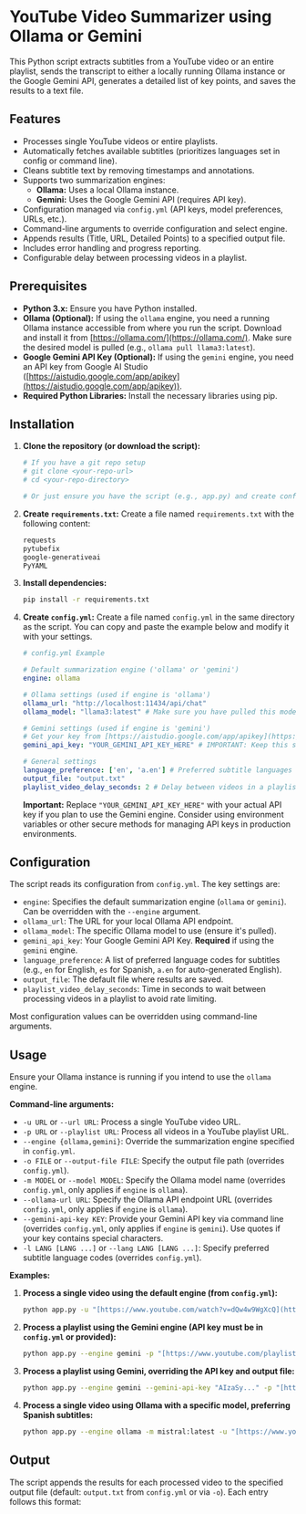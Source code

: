 # YouTube Video Summarizer using Ollama or Gemini

This Python script extracts subtitles from a YouTube video or an entire playlist, sends the transcript to either a locally running Ollama instance or the Google Gemini API, generates a detailed list of key points, and saves the results to a text file.

## Features

* Processes single YouTube videos or entire playlists.
* Automatically fetches available subtitles (prioritizes languages set in config or command line).
* Cleans subtitle text by removing timestamps and annotations.
* Supports two summarization engines:
    * **Ollama:** Uses a local Ollama instance.
    * **Gemini:** Uses the Google Gemini API (requires API key).
* Configuration managed via `config.yml` (API keys, model preferences, URLs, etc.).
* Command-line arguments to override configuration and select engine.
* Appends results (Title, URL, Detailed Points) to a specified output file.
* Includes error handling and progress reporting.
* Configurable delay between processing videos in a playlist.

## Prerequisites

* **Python 3.x:** Ensure you have Python installed.
* **Ollama (Optional):** If using the `ollama` engine, you need a running Ollama instance accessible from where you run the script. Download and install it from [https://ollama.com/](https://ollama.com/). Make sure the desired model is pulled (e.g., `ollama pull llama3:latest`).
* **Google Gemini API Key (Optional):** If using the `gemini` engine, you need an API key from Google AI Studio ([https://aistudio.google.com/app/apikey](https://aistudio.google.com/app/apikey)).
* **Required Python Libraries:** Install the necessary libraries using pip.

## Installation

1.  **Clone the repository (or download the script):**
    ```bash
    # If you have a git repo setup
    # git clone <your-repo-url>
    # cd <your-repo-directory>

    # Or just ensure you have the script (e.g., app.py) and create config.yml
    ```

2.  **Create `requirements.txt`:**
    Create a file named `requirements.txt` with the following content:
    ```txt
    requests
    pytubefix
    google-generativeai
    PyYAML
    ```

3.  **Install dependencies:**
    ```bash
    pip install -r requirements.txt
    ```

4.  **Create `config.yml`:**
    Create a file named `config.yml` in the same directory as the script. You can copy and paste the example below and modify it with your settings.
    ```yaml
    # config.yml Example

    # Default summarization engine ('ollama' or 'gemini')
    engine: ollama

    # Ollama settings (used if engine is 'ollama')
    ollama_url: "http://localhost:11434/api/chat"
    ollama_model: "llama3:latest" # Make sure you have pulled this model

    # Gemini settings (used if engine is 'gemini')
    # Get your key from [https://aistudio.google.com/app/apikey](https://aistudio.google.com/app/apikey)
    gemini_api_key: "YOUR_GEMINI_API_KEY_HERE" # IMPORTANT: Keep this secure!

    # General settings
    language_preference: ['en', 'a.en'] # Preferred subtitle languages (ISO 639-1 codes)
    output_file: "output.txt"
    playlist_video_delay_seconds: 2 # Delay between videos in a playlist

    ```
    **Important:** Replace `"YOUR_GEMINI_API_KEY_HERE"` with your actual API key if you plan to use the Gemini engine. Consider using environment variables or other secure methods for managing API keys in production environments.

## Configuration

The script reads its configuration from `config.yml`. The key settings are:

* `engine`: Specifies the default summarization engine (`ollama` or `gemini`). Can be overridden with the `--engine` argument.
* `ollama_url`: The URL for your local Ollama API endpoint.
* `ollama_model`: The specific Ollama model to use (ensure it's pulled).
* `gemini_api_key`: Your Google Gemini API Key. **Required** if using the `gemini` engine.
* `language_preference`: A list of preferred language codes for subtitles (e.g., `en` for English, `es` for Spanish, `a.en` for auto-generated English).
* `output_file`: The default file where results are saved.
* `playlist_video_delay_seconds`: Time in seconds to wait between processing videos in a playlist to avoid rate limiting.

Most configuration values can be overridden using command-line arguments.

## Usage

Ensure your Ollama instance is running if you intend to use the `ollama` engine.

**Command-line arguments:**

* `-u URL` or `--url URL`: Process a single YouTube video URL.
* `-p URL` or `--playlist URL`: Process all videos in a YouTube playlist URL.
* `--engine {ollama,gemini}`: Override the summarization engine specified in `config.yml`.
* `-o FILE` or `--output-file FILE`: Specify the output file path (overrides `config.yml`).
* `-m MODEL` or `--model MODEL`: Specify the Ollama model name (overrides `config.yml`, only applies if `engine` is `ollama`).
* `--ollama-url URL`: Specify the Ollama API endpoint URL (overrides `config.yml`, only applies if `engine` is `ollama`).
* `--gemini-api-key KEY`: Provide your Gemini API key via command line (overrides `config.yml`, only applies if `engine` is `gemini`). Use quotes if your key contains special characters.
* `-l LANG [LANG ...]` or `--lang LANG [LANG ...]`: Specify preferred subtitle language codes (overrides `config.yml`).

**Examples:**

1.  **Process a single video using the default engine (from `config.yml`):**
    ```bash
    python app.py -u "[https://www.youtube.com/watch?v=dQw4w9WgXcQ](https://www.youtube.com/watch?v=dQw4w9WgXcQ)"
    ```

2.  **Process a playlist using the Gemini engine (API key must be in `config.yml` or provided):**
    ```bash
    python app.py --engine gemini -p "[https://www.youtube.com/playlist?list=PL](https://www.youtube.com/playlist?list=PL)..."
    ```

3.  **Process a playlist using Gemini, overriding the API key and output file:**
    ```bash
    python app.py --engine gemini --gemini-api-key "AIzaSy..." -p "[https://www.youtube.com/playlist?list=PL](https://www.youtube.com/playlist?list=PL)..." -o gemini_summaries.txt
    ```

4.  **Process a single video using Ollama with a specific model, preferring Spanish subtitles:**
    ```bash
    python app.py --engine ollama -m mistral:latest -u "[https://www.youtube.com/watch?v=](https://www.youtube.com/watch?v=)..." -l es en
    ```

## Output

The script appends the results for each processed video to the specified output file (default: `output.txt` from `config.yml` or via `-o`). Each entry follows this format: